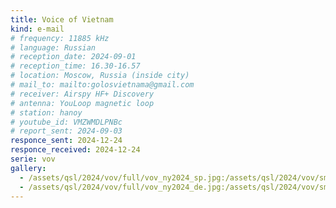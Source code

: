 ```yaml
---
title: Voice of Vietnam
kind: e-mail
# frequency: 11885 kHz
# language: Russian
# reception_date: 2024-09-01
# reception_time: 16.30-16.57
# location: Moscow, Russia (inside city)
# mail_to: mailto:golosvietnama@gmail.com
# receiver: Airspy HF+ Discovery
# antenna: YouLoop magnetic loop
# station: hanoy
# youtube_id: VMZWMDLPNBc
# report_sent: 2024-09-03
responce_sent: 2024-12-24
responce_received: 2024-12-24
serie: vov
gallery:
  - /assets/qsl/2024/vov/full/vov_ny2024_sp.jpg:/assets/qsl/2024/vov/small/vov_ny2024_sp.jpg
  - /assets/qsl/2024/vov/full/vov_ny2024_de.jpg:/assets/qsl/2024/vov/small/vov_ny2024_de.jpg
---
```

